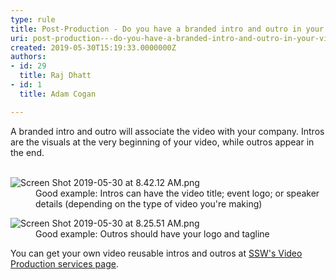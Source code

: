 ```yaml
---
type: rule
title: Post-Production - Do you have a branded intro and outro in your videos?
uri: post-production---do-you-have-a-branded-intro-and-outro-in-your-videos
created: 2019-05-30T15:19:33.0000000Z
authors:
- id: 29
  title: Raj Dhatt
- id: 1
  title: Adam Cogan

---
```




<span class='intro'> ​A branded intro and&#160;outro&#160;will associate the&#160;video&#160;with your company. Intros are the visuals at the very beginning of your&#160;video, while outros appear in the end.<br><br> </span>

<dl class="goodImage"><dt>​​<img src="Screen%20Shot%202019-05-30%20at%208.42.12%20AM.png" alt="Screen Shot 2019-05-30 at 8.42.12 AM.png" /></dt><dd>Good example&#58; Intros can have the&#160;video title; event logo; or speaker details (depending on the type of video you're making)​​</dd></dl><dl class="goodImage"><dt>​​<img src="Screen%20Shot%202019-05-30%20at%208.25.51%20AM.png" alt="Screen Shot 2019-05-30 at 8.25.51 AM.png" /></dt><dd>Good example&#58; Outros should have your logo and tagline​​​</dd></dl><p>You can get your own video reusable intros and outros at&#160;<a href="https&#58;//www.ssw.com.au/ssw/Consulting/Video-Production/Video-Production-Reusable-Extras.aspx">SSW's Video Production services page​</a>.​<br></p>


